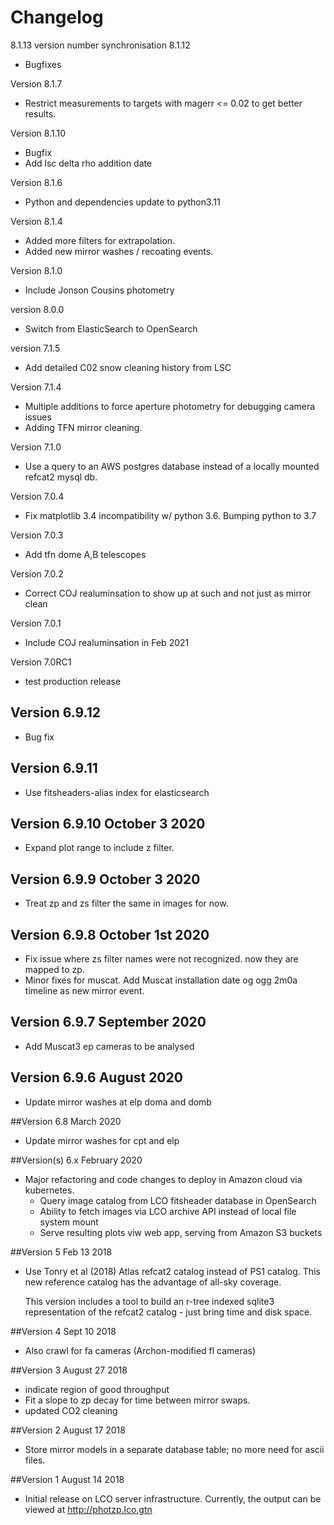 # Changelog
8.1.13
version number synchronisation
8.1.12
* Bugfixes

Version 8.1.7
* Restrict measurements to targets with magerr <= 0.02 to get better results. 

Version 8.1.10
* Bugfix
* Add lsc delta rho addition date

Version 8.1.6
* Python and dependencies update to python3.11

Version 8.1.4
* Added more filters for extrapolation.
* Added new mirror washes / recoating events. 

Version 8.1.0
* Include Jonson Cousins photometry

version 8.0.0
* Switch from ElasticSearch to OpenSearch

version 7.1.5
* Add detailed C02 snow cleaning history from LSC

Version 7.1.4

* Multiple additions to force aperture photometry for debugging camera issues
* Adding TFN mirror cleaning.  

Version 7.1.0
* Use a query to an AWS postgres database instead of a locally mounted refcat2 mysql db.

Version 7.0.4
* Fix matplotlib 3.4 incompatibility w/ python 3.6. Bumping python to 3.7

Version 7.0.3
* Add tfn dome A,B telescopes

Version 7.0.2
* Correct COJ realuminsation to show up at such and not just as mirror clean

Version 7.0.1
*  Include COJ realuminsation in Feb 2021

Version 7.0RC1
* test production release

## Version 6.9.12
* Bug fix

## Version 6.9.11
* Use fitsheaders-alias index for elasticsearch

## Version 6.9.10 October 3 2020
* Expand plot range to include z filter.

## Version 6.9.9 October 3 2020
* Treat zp and zs filter the same in images for now. 

## Version 6.9.8 October 1st 2020
* Fix issue where zs filter names were not recognized. now they are mapped to zp. 
* Minor fixes for muscat. Add Muscat installation date og ogg 2m0a timeline as new mirror event.  

## Version 6.9.7 September 2020
* Add Muscat3 ep cameras to be analysed

## Version 6.9.6 August 2020
* Update mirror washes at elp doma and domb

##Version 6.8 March 2020
* Update mirror washes for cpt and elp

##Version(s) 6.x February 2020

* Major refactoring and code changes to deploy in Amazon cloud via kubernetes.
  * Query image catalog from LCO fitsheader database in OpenSearch
  * Ability to fetch images via LCO archive API instead of local file system mount
  * Serve resulting plots viw web app, serving from Amazon S3 buckets 

##Version 5 Feb 13 2018

* Use Tonry et al (2018) Atlas refcat2 catalog instead of PS1 catalog. This new reference 
  catalog has the advantage of all-sky coverage. 
  
  This version includes a tool to build an r-tree indexed sqlite3 representation of the refcat2 
  catalog - just bring time and disk space.    

##Version 4 Sept 10 2018

* Also crawl for fa cameras (Archon-modified fl cameras)

##Version 3 August 27 2018 

* indicate region of good throughput 
* Fit a slope to zp decay for time between mirror swaps.
* updated CO2 cleaning

##Version 2 August 17 2018

* Store mirror models in a separate database table; no more need for ascii files.

##Version 1  August 14 2018

* Initial release on LCO server infrastructure. Currently, the output can be viewed at  http://photzp.lco.gtn 

